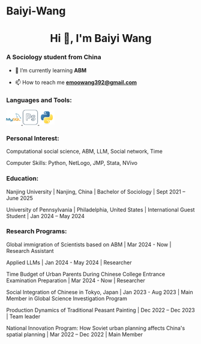 
# Baiyi-Wang

<h1 align="center">Hi 👋, I'm Baiyi Wang</h1>
<h3 align="left">A Sociology student from China</h3>

- 🌱 I’m currently learning **ABM**

- 📫 How to reach me **emoowang392@gmail.com**

<h3 align="left">Languages and Tools:</h3>
<p align="left"> <a href="https://www.mysql.com/" target="_blank" rel="noreferrer"> <img src="https://raw.githubusercontent.com/devicons/devicon/master/icons/mysql/mysql-original-wordmark.svg" alt="mysql" width="40" height="40"/> </a> <a href="https://www.photoshop.com/en" target="_blank" rel="noreferrer"> <img src="https://raw.githubusercontent.com/devicons/devicon/master/icons/photoshop/photoshop-line.svg" alt="photoshop" width="40" height="40"/> </a> <a href="https://www.python.org" target="_blank" rel="noreferrer"> <img src="https://raw.githubusercontent.com/devicons/devicon/master/icons/python/python-original.svg" alt="python" width="40" height="40"/> </a> </p>

### Personal Interest: 
Computational social science, ABM, LLM, Social network, Time

Computer Skills: Python, NetLogo, JMP, Stata, NVivo

### Education:
Nanjing University |	Nanjing, China   |   Bachelor of Sociology	  | Sept 2021 – June 2025

University of Pennsylvania |	Philadelphia, United States   |   International Guest Student  |  Jan 2024 – May 2024

### Research Programs:
Global immigration of Scientists based on ABM       | Mar 2024 - Now      |  Research Assistant

Applied LLMs  | Jan 2024 - May 2024 | Researcher

Time Budget of Urban Parents During Chinese College Entrance Examination Preparation   |  Mar 2024 - Now |  Researcher

Social Integration of Chinese in Tokyo, Japan    | Jan 2023 - Aug 2023   |  Main Member in Global Science Investigation Program

Production Dynamics of Traditional Peasant Painting    |     Dec 2022 – Dec 2023    |   Team leader

National Innovation Program: How Soviet urban planning affects China's spatial planning |  Mar 2022 – Dec 2022   | Main Member 
